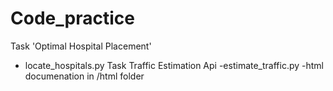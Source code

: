 # Code_practice
Task 'Optimal Hospital Placement'
- locate_hospitals.py
Task Traffic Estimation Api
-estimate_traffic.py
-html documenation in /html folder
